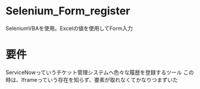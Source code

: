 # Selenium_Form_register
SeleniumVBAを使用。Excelの値を使用してForm入力

# 要件
ServiceNowっていうチケット管理システムへ色々な履歴を登録するツール
この時は、Iframeっていう存在を知らず、要素が取れなくてかなりつまずいた

